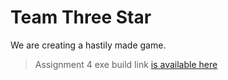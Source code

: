 # Team Three Star

We are creating a hastily made game.

> Assignment 4 exe build link [is available here](https://drive.google.com/file/d/1ql6HQkUQsSn9okolxfKPhhOj-QEDtpuJ/view?usp=sharing)
